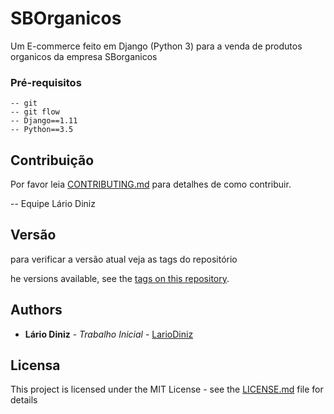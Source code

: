 # SBOrganicos

Um E-commerce feito em Django (Python 3) para a venda de produtos organicos da empresa SBorganicos

### Pré-requisitos

    -- git
    -- git flow
    -- Django==1.11
    -- Python==3.5

## Contribuição

Por favor leia [CONTRIBUTING.md](https://github.com/SantosDevelopers/sborganicos/blob/master/CONTRIBUTING.md) para detalhes de como contribuir.

-- Equipe
    Lário Diniz

## Versão

para verificar a versão atual veja as tags do repositório

he versions available, see the [tags on this repository](https://github.com/SantosDevelopers/sborganicos/tags).

## Authors

* **Lário Diniz** - *Trabalho Inicial* - [LarioDiniz](https://github.com/lariodiniz)


## Licensa

This project is licensed under the MIT License - see the [LICENSE.md](LICENSE.md) file for details

